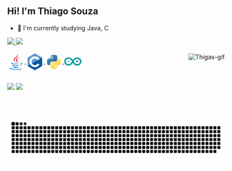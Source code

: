 ## Hi! I'm Thiago Souza

- 🌱 I'm currently studying Java, C

<div>
  <a href="https://github.com/ThiagodePaulaSouza">
  <img height="180em" src="https://github-readme-stats.vercel.app/api?username=ThiagodePaulaSouza&show_icons=true&theme=tokyonight&include_all_commits=true&count_private=true"/>
  <img height="180em" src="https://github-readme-stats.vercel.app/api/top-langs/?username=ThiagodePaulaSouza&layout=compact&langs_count=16&theme=tokyonight"/>
</div>
<div style="display: inline_block"><br>
  <img align="center" alt="Thigas-Java" height="40" wifth="40" src="https://raw.githubusercontent.com/devicons/devicon/master/icons/java/java-original.svg">
  <img align="center" alt="Thigas-c" height="40" wifth="40" src="https://raw.githubusercontent.com/devicons/devicon/master/icons/c/c-original.svg">
  <img align="center" alt="Thigas-python" height="40" wifth="40" src="https://raw.githubusercontent.com/devicons/devicon/master/icons/python/python-original.svg">
  <img align="center" alt="Thigas-arduino" height="40" wifth="40" src="https://raw.githubusercontent.com/devicons/devicon/master/icons/arduino/arduino-original.svg">
  <img align="right" alt="Thigas-gif"  height="150" wifth="150" src="https://c.tenor.com/GCpJBUm3YBQAAAAC/umm-confused.giff">
</div>
  
##
  
<div>
  <a href="https://www.linkedin.com/in/thiago-souza-225771200/" target"_black"><img src="https://img.shields.io/badge/LinkedIn-0077B5?style=for-the-badge&logo=linkedin&logoColor=white"></a>
  <a href="mailto:thiagodepaulasouza@gmail.com" target""><img src="https://img.shields.io/badge/Gmail-D14836?style=for-the-badge&logo=gmail&logoColor=white"></a>
</div>
  
  
![Snake animation](https://github.com/ThiagodePaulaSouza/ThiagodePaulaSouza/blob/output/github-contribution-grid-snake.svg)
